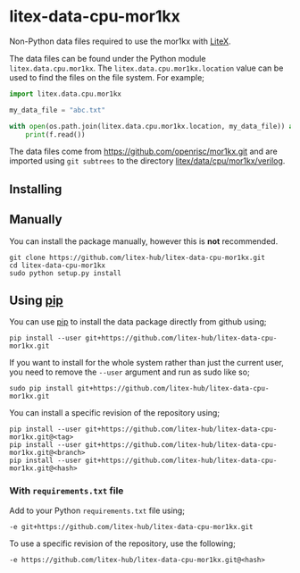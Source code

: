 # litex-data-cpu-mor1kx

Non-Python data files required to use the mor1kx with
[LiteX](https://github.com/enjoy-digital/litex.git).

The data files can be found under the Python module `litex.data.cpu.mor1kx`. The
`litex.data.cpu.mor1kx.location` value can be used to find the files on the file system.
For example;

```python
import litex.data.cpu.mor1kx

my_data_file = "abc.txt"

with open(os.path.join(litex.data.cpu.mor1kx.location, my_data_file)) as f:
    print(f.read())
```


The data files come from https://github.com/openrisc/mor1kx.git
and are imported using `git subtrees` to the directory
[litex/data/cpu/mor1kx/verilog](litex/data/cpu/mor1kx/verilog).



## Installing

## Manually

You can install the package manually, however this is **not** recommended.

```
git clone https://github.com/litex-hub/litex-data-cpu-mor1kx.git
cd litex-data-cpu-mor1kx
sudo python setup.py install
```

## Using [pip](https://pip.pypa.io/)

You can use [pip](https://pip.pypa.io/) to install the data package directly
from github using;

```
pip install --user git+https://github.com/litex-hub/litex-data-cpu-mor1kx.git
```

If you want to install for the whole system rather than just the current user,
you need to remove the `--user` argument and run as sudo like so;

```
sudo pip install git+https://github.com/litex-hub/litex-data-cpu-mor1kx.git
```

You can install a specific revision of the repository using;
```
pip install --user git+https://github.com/litex-hub/litex-data-cpu-mor1kx.git@<tag>
pip install --user git+https://github.com/litex-hub/litex-data-cpu-mor1kx.git@<branch>
pip install --user git+https://github.com/litex-hub/litex-data-cpu-mor1kx.git@<hash>
```

### With `requirements.txt` file

Add to your Python `requirements.txt` file using;
```
-e git+https://github.com/litex-hub/litex-data-cpu-mor1kx.git
```

To use a specific revision of the repository, use the following;
```
-e https://github.com/litex-hub/litex-data-cpu-mor1kx.git@<hash>
```
